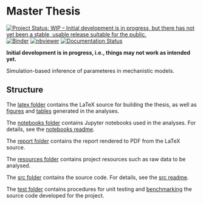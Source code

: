 # Master Thesis

[![Project Status: WIP – Initial development is in progress, but there has not yet been a stable, usable release suitable for the public.](https://www.repostatus.org/badges/latest/wip.svg)](https://www.repostatus.org/#wip)
[![Binder](https://mybinder.org/badge_logo.svg)](https://mybinder.org/v2/gh/nicolossus/Master-thesis/HEAD)
[![nbviewer](https://raw.githubusercontent.com/jupyter/design/master/logos/Badges/nbviewer_badge.svg)](https://nbviewer.jupyter.org/github/nicolossus/Master-thesis/tree/master/notebooks/development/)
[![Documentation Status](https://readthedocs.org/projects/pylfi/badge/?version=latest)](https://pylfi.readthedocs.io/en/latest/?badge=latest)

**Initial development is in progress, i.e., things may not work as intended yet.**

Simulation-based inference of parameteres in mechanistic models.

## Structure

The [latex folder](https://github.com/nicolossus/Master-thesis/tree/master/latex) contains the LaTeX source for building the thesis, as well as [figures](https://github.com/nicolossus/Master-thesis/tree/master/latex/figures) and [tables](https://github.com/nicolossus/Master-thesis/tree/master/tables) generated in the analyses.

The [notebooks folder](https://github.com/nicolossus/Master-thesis/tree/master/notebooks) contains Jupyter notebooks used in the analyses. For details, see the [notebooks readme](https://github.com/nicolossus/Master-thesis/blob/master/notebooks/README.md).

The [report folder](https://github.com/nicolossus/Master-thesis/tree/master/report) contains the report rendered to PDF from the LaTeX source.

The [resources folder](https://github.com/nicolossus/Master-thesis/tree/master/resources) contains project resources such as raw data to be analysed.

The [src folder](https://github.com/nicolossus/Master-thesis/tree/master/src) contains the source code. For details, see the [src readme](https://github.com/nicolossus/Master-thesis/blob/master/src/README.md).

The [test folder](https://github.com/nicolossus/Master-thesis/tree/master/test) contains procedures for unit testing and [benchmarking](https://github.com/nicolossus/Master-thesis/tree/master/test/benchmark) the source code developed for the project.
